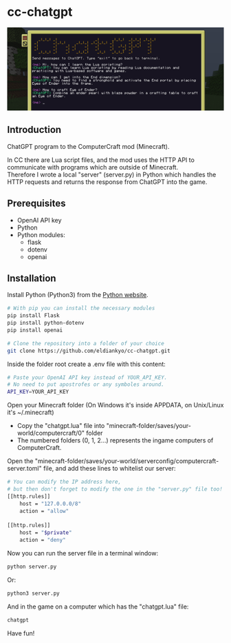 # cc-chatgpt

![Cover Image](./cover.png)

## Introduction
  
ChatGPT program to the ComputerCraft mod (Minecraft).  
  
In CC there are Lua script files, and the mod uses the HTTP API to communicate with programs which are outside of Minecraft.  
Therefore I wrote a local "server" (server.py) in Python which handles the HTTP requests and returns the response from ChatGPT into the game.
  
## Prerequisites
  
- OpenAI API key
- Python
- Python modules:
  - flask
  - dotenv
  - openai
  
## Installation
  
Install Python (Python3) from the [Python website](https://www.python.org/).
  
```bash
# With pip you can install the necessary modules
pip install Flask
pip install python-dotenv
pip install openai
```
  
```bash
# Clone the repository into a folder of your choice
git clone https://github.com/eldiankyo/cc-chatgpt.git
```
  
Inside the folder root create a .env file with this content:
  
```bash
# Paste your OpenAI API key instead of YOUR_API_KEY.
# No need to put apostrofes or any symboles around.
API_KEY=YOUR_API_KEY
```
  
Open your Minecraft folder (On Windows it's inside APPDATA, on Unix/Linux it's ~/.minecraft)
- Copy the "chatgpt.lua" file into "minecraft-folder/saves/your-world/computercraft/0" folder
- The numbered folders (0, 1, 2...) represents the ingame computers of ComputerCraft.
  
  
Open the "minecraft-folder/saves/your-world/serverconfig/computercraft-server.toml" file, and add these lines to whitelist our server:
  
```bash
# You can modify the IP address here,
# but then don't forget to modify the one in the "server.py" file too!
[[http.rules]]
	host = "127.0.0.0/8"
	action = "allow"
 
[[http.rules]]
	host = "$private"
	action = "deny"
```

Now you can run the server file in a terminal window:
```bash
python server.py
```  
Or:
```bash
python3 server.py
```

And in the game on a computer which has the "chatgpt.lua" file:
```bash
chatgpt
```

Have fun!
